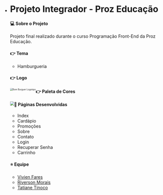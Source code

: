 - # Projeto Integrador - Proz Educação


  #### :computer: Sobre o Projeto

  Projeto final realizado durante o curso Programação Front-End da Proz Educação. 

  #### :point_right: Tema

  - Hamburgueria

    

  #### :point_right: Logo

  <img src="(https://github.com/tatianetinoco/projeto-integrador-proz-educacao-2023/blob/main/bom-burguer/assets/img/Bom%20Burguer%20Logotipo.png)" alt="Bom Burguer Logotipo" style="zoom:50%;float:left" />

  

  #### :point_right: Paleta de Cores

  <img src="(https://github.com/tatianetinoco/projeto-integrador-proz-educacao-2023/blob/main/bom-burguer/assets/img/paletta-bom-burguer.png)" style="zoom:80%;float:left" />

  

  #### :pushpin: Páginas Desenvolvidas

  - Index
  - Cardápio
  - Promoções
  - Sobre
  - Contato
  - Login
  - Recuperar Senha
  - Carrinho

  

  #### :star: Equipe

  -  [Vivien Fares](https://github.com/vivifares1 "Perfil No Github")
  -  [Riverson Morais](https://github.com/riversdev42 "Perfil No Github")
  -  [Tatiane Tinoco](https://github.com/tatianetinoco "Perfin No Github")







